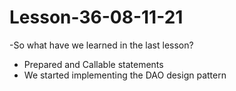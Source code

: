 # Lesson-36-08-11-21

-So what have we learned in the last lesson?
- Prepared and Callable statements
- We started implementing the DAO design pattern
